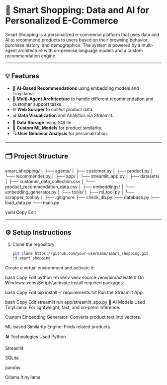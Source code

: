 # 🛒 Smart Shopping: Data and AI for Personalized E-Commerce

Smart Shopping is a personalized e-commerce platform that uses data and AI to recommend products to users based on their browsing behavior, purchase history, and demographics. The system is powered by a multi-agent architecture with on-premise language models and a custom recommendation engine.

---

## 💡 Features

- 🧠 **AI-Based Recommendations** using embedding models and TinyLlama.
- 👥 **Multi-Agent Architecture** to handle different recommendation and customer support tasks.
- 🌐 **Web Scraper** to collect product data.
- 📊 **Data Visualization** and Analytics via Streamlit.
- 📁 **Data Storage** using SQLite.
- 🤖 **Custom ML Models** for product similarity.
- 🔍 **User Behavior Analysis** for personalization.

---

## 🗂️ Project Structure

smart_shopping/ │ ├── agents/ │ ├── customer.py │ ├── product.py │ └── recommender.py │ ├── app/ │ └── streamlit_app.py │ ├── datasets/ │ ├── customer_data_collection.csv │ └── product_recommendation_data.csv │ ├── embeddings/ │ └── embedding_generator.py │ ├── tools/ │ ├── ml_tool.py │ └── scrapper_tool.py │ ├── .gitignore ├── check_db.py ├── database.py ├── load_data.py └── main.py

yaml
Copy
Edit

---

## ⚙️ Setup Instructions

1. Clone the repository:
   ```bash
   git clone https://github.com/your-username/smart_shopping.git
   cd smart_shopping
Create a virtual environment and activate it:

bash
Copy
Edit
python -m venv venv
source venv/bin/activate     # On Windows: venv\Scripts\activate
Install required packages:

bash
Copy
Edit
pip install -r requirements.txt
Run the Streamlit App:

bash
Copy
Edit
streamlit run app/streamlit_app.py
🧠 AI Models Used
TinyLlama: For lightweight, fast, and on-prem inference.

Custom Embedding Generator: Converts product text into vectors.

ML-based Similarity Engine: Finds related products.

🛠️ Technologies Used
Python

Streamlit

SQLite

pandas

 Ollama /tinyllama


